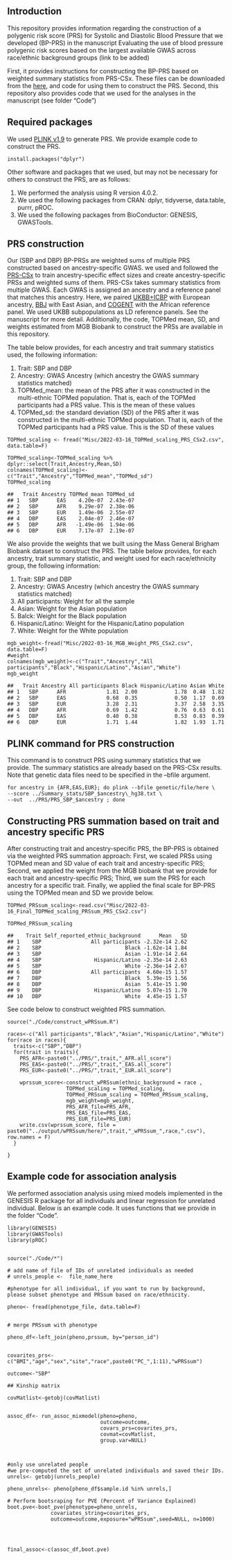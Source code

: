 ## Introduction

This repository provides information regarding the construction of a
polygenic risk score (PRS) for Systolic and Diastolic Blood Pressure
that we developed (BP-PRS) in the manuscript Evaluating the use of blood
pressure polygenic risk scores based on the largest available GWAS
across race/ethnic background groups (link to be added)

First, it provides instructions for constructing the BP-PRS based on
weighted summary statistics from PRS-CSx. These files can be downloaded
from the [here](https://zenodo.org/record/7908793#.ZGP8gOzMIyk "here"),
and code for using them to construct the PRS. Second, this repository
also provides code that we used for the analyses in the manuscript (see
folder “Code”)

## Required packages

We used [PLINK v1.9](https://www.cog-genomics.org/plink/ "PLINK v1.9")
to generate PRS. We provide example code to construct the PRS.

    install.packages("dplyr")

Other software and packages that we used, but may not be necessary for
others to construct the PRS, are as follows:  
1. We performed the analysis using R version 4.0.2.  
2. We used the following packages from CRAN: dplyr, tidyverse,
data.table, purrr, pROC.  
3. We used the following packages from BioConductor: GENESIS,
GWASTools.  

## PRS construction

Our (SBP and DBP) BP-PRSs are weighted sums of multiple PRS constructed
based on ancestry-specific GWAS. we used and followed the
[PRS-CSx](https://github.com/getian107/PRScsx "PRS-CSx") to train
ancestry-specific effect sizes and create ancestry-specific PRSs and
weighted sums of them. PRS-CSx takes summary statistics from multiple
GWAS. Each GWAS is assigned an ancestry and a reference panel that
matches this ancestry. Here, we paired
[UKBB+ICBP](https://www.nature.com/articles/s41588-018-0205-x,%22UKBB+ICBP%22)
with European ancestry,
[BBJ](https://www.nature.com/articles/s41588-018-0047-6 "BBJ") with East
Asian, and
[COGENT](https://journals.plos.org/plosgenetics/article?id=10.1371/journal.pgen.1006728 "COGENT")
with the African reference panel. We used UKBB subpopulations as LD
reference panels. See the manuscript for more detail. Additionally, the
code, TOPMed mean, SD, and weights estimated from MGB Biobank to
construct the PRSs are available in this repository.  

The table below provides, for each ancestry and trait summary statistics
used, the following information:  

1.  Trait: SBP and DBP  
2.  Ancestry: GWAS Ancestry (which ancestry the GWAS summary statistics
    matched)  
3.  TOPMed\_mean: the mean of the PRS after it was constructed in the
    multi-ethnic TOPMed population. That is, each of the TOPMed
    participants had a PRS value. This is the mean of these values  
4.  TOPMed\_sd: the standard deviation (SD) of the PRS after it was
    constructed in the multi-ethnic TOPMed population. That is, each of
    the TOPMed participants had a PRS value. This is the SD of these
    values  

<!-- -->

    TOPMed_scaling <- fread("Misc/2022-03-16_TOPMed_scaling_PRS_CSx2.csv", data.table=F)

    TOPMed_scaling<-TOPMed_scaling %>% dplyr::select(Trait,Ancestry,Mean,SD)
    colnames(TOPMed_scaling)<-c("Trait","Ancestry","TOPMed_mean","TOPMed_sd")
    TOPMed_scaling

    ##   Trait Ancestry TOPMed_mean TOPMed_sd
    ## 1   SBP      EAS    4.20e-07  2.43e-07
    ## 2   SBP      AFR    9.29e-07  2.38e-06
    ## 3   SBP      EUR    1.49e-06  2.55e-07
    ## 4   DBP      EAS    2.04e-07  2.46e-07
    ## 5   DBP      AFR   -1.49e-06  1.94e-06
    ## 6   DBP      EUR    7.17e-07  2.19e-07

We also provide the weights that we built using the Mass General Brigham
Biobank dataset to construct the PRS. The table below provides, for each
ancestry, trait summary statistic, and weight used for each
race/ethnicity group, the following information:  

1.  Trait: SBP and DBP  
2.  Ancestry: GWAS Ancestry (which ancestry the GWAS summary statistics
    matched)  
3.  All participants: Weight for all the sample  
4.  Asian: Weight for the Asian population  
5.  Balck: Weight for the Black population  
6.  Hispanic/Latino: Weight for the Hispanic/Latino population  
7.  White: Weight for the White population  

<!-- -->

    mgb_weight<-fread("Misc/2022-03-16_MGB_Weight_PRS_CSx2.csv", data.table=F)
    #weight
    colnames(mgb_weight)<-c("Trait","Ancestry","All participants","Black","Hispanic/Latino","Asian","White")
    mgb_weight

    ##   Trait Ancestry All participants Black Hispanic/Latino Asian White
    ## 1   SBP      AFR             1.81  2.00            1.78  0.48  1.82
    ## 2   SBP      EAS             0.68  0.35            0.50  1.17  0.69
    ## 3   SBP      EUR             3.28  2.31            3.37  2.58  3.35
    ## 4   DBP      AFR             0.69  1.42            0.76  0.63  0.61
    ## 5   DBP      EAS             0.40  0.38            0.53  0.83  0.39
    ## 6   DBP      EUR             1.71  1.44            1.82  1.93  1.71

## PLINK command for PRS construction

This command is to construct PRS using summary statistics that we
provide. The summary statistics are already based on the PRS-CSx
results. Note that genetic data files need to be specified in the –bfile
argument.

    for ancestry in {AFR,EAS,EUR}; do plink --bfile genetic/file/here \
    --score ../Summary_stats/SBP_$ancestry\_hg38.txt \
    --out  ../PRS/PRS_SBP_$ancestry ; done

## Constructing PRS summation based on trait and ancestry specific PRS

After constructing trait and ancestry-specific PRS, the BP-PRS is
obtained via the weighted PRS summation approach: First, we scaled PRSs
using TOPMed mean and SD value of each trait and ancestry-specific PRS;
Second, we applied the weight from the MGB biobank that we provide for
each trait and ancestry-specific PRS; Third, we sum the PRS for each
ancestry for a specific trait. Finally, we applied the final scale for
BP-PRS using the TOPMed mean and SD we provide below.  

    TOPMed_PRSsum_scaling<-read.csv("Misc/2022-03-16_Final_TOPMed_scaling_PRSsum_PRS_CSx2.csv")

    TOPMed_PRSsum_scaling

    ##    Trait Self_reported_ethnic_background      Mean   SD
    ## 1    SBP                All participants -2.32e-14 2.62
    ## 2    SBP                           Black -1.62e-14 1.84
    ## 3    SBP                           Asian -1.91e-14 2.64
    ## 4    SBP                 Hispanic/Latino -2.35e-14 2.63
    ## 5    SBP                           White -2.36e-14 2.67
    ## 6    DBP                All participants  4.60e-15 1.57
    ## 7    DBP                           Black  5.39e-15 1.56
    ## 8    DBP                           Asian  5.41e-15 1.90
    ## 9    DBP                 Hispanic/Latino  5.07e-15 1.70
    ## 10   DBP                           White  4.45e-15 1.57

See code below to construct weighted PRS summation.

    source("./Code/construct_wPRSsum.R")

    races<-c("All participants","Black","Asian","Hispanic/Latino","White")
    for(race in races){
      traits<-c("SBP","DBP")
      for(trait in traits){
        PRS_AFR<-paste0("../PRS/",trait,"_AFR.all_score")
        PRS_EAS<-paste0("../PRS/",trait,"_EAS.all_score")
        PRS_EUR<-paste0("../PRS/",trait,"_EUR.all_score")

        wprssum_score<-construct_wPRSsum(ethnic_background = race ,
                       TOPMed_scaling = TOPMed_scaling,
                       TOPMed_PRSsum_scaling = TOPMed_PRSsum_scaling,
                       mgb_weight=mgb_weight,
                       PRS_AFR_file=PRS_AFR,
                       PRS_EAS_file=PRS_EAS,
                       PRS_EUR_file=PRS_EUR)
        write.csv(wprssum_score, file = paste0("../output/wPRSsum/here/",trait,"_wPRSsum_",race,".csv"), row.names = F)
      }
      
    }

## Example code for association analysis

We performed association analysis using mixed models implemented in the
GENESIS R package for all individuals and linear regression for
unrelated individual. Below is an example code. It uses functions that
we provide in the folder “Code”.

    library(GENESIS)
    library(GWASTools)
    library(pROC)


    source("./Code/*")

    # add name of file of IDs of unrelated individuals as needed
    # unrels_people <-  file_name_here

    #phenotype for all individual, if you want to run by background, please subset phenotype and PRSsum based on race/ethnicity.

    pheno<- fread(phenotype_file, data.table=F)


    # merge PRSsum with phenotype

    pheno_df<-left_join(pheno,prssum, by="person_id")


    covarites_prs<- c("BMI","age","sex","site","race",paste0("PC_",1:11),"wPRSsum")

    outcome<-"SBP"

    ## Kinship matrix

    covMatlist<-getobj(covMatlist)


    assoc_df<- run_assoc_mixmodel(pheno=pheno,
                                  outcome=outcome,
                                  covars_prs=covarites_prs, 
                                  covmat=covMatlist,
                                  group.var=NULL)



    #only use unrelated people
    #we pre-computed the set of unrelated individuals and saved their IDs.
    unrels<- getobj(unrels_people) 

    pheno_unrels<- pheno[pheno_df$sample.id %in% unrels,]

    # Perform bootsraping for PVE (Percent of Variance Explained)
    boot.pve<-boot_pve(phenotype=pheno_unrels,
                  covariates_string=covarites_prs,
                  outcome=outcome,exposure="wPRSsum",seed=NULL, n=1000)




    final_assoc<-c(assoc_df,boot.pve)
